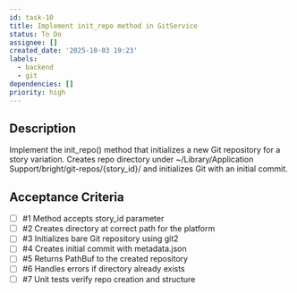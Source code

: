 ```yaml
---
id: task-10
title: Implement init_repo method in GitService
status: To Do
assignee: []
created_date: '2025-10-03 19:23'
labels:
  - backend
  - git
dependencies: []
priority: high
---
```


## Description

<!-- SECTION:DESCRIPTION:BEGIN -->
Implement the init_repo() method that initializes a new Git repository for a story variation. Creates repo directory under ~/Library/Application Support/bright/git-repos/{story_id}/ and initializes Git with an initial commit.
<!-- SECTION:DESCRIPTION:END -->

## Acceptance Criteria
<!-- AC:BEGIN -->
- [ ] #1 Method accepts story_id parameter
- [ ] #2 Creates directory at correct path for the platform
- [ ] #3 Initializes bare Git repository using git2
- [ ] #4 Creates initial commit with metadata.json
- [ ] #5 Returns PathBuf to the created repository
- [ ] #6 Handles errors if directory already exists
- [ ] #7 Unit tests verify repo creation and structure
<!-- AC:END -->
